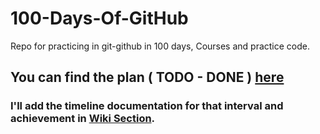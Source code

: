 # 100-Days-Of-GitHub
Repo for practicing  in git-github in 100 days, Courses and practice code.

## You can find the plan ( TODO - DONE ) [here](https://github.com/MustaMohamed/100-Days-Of-GitHub/projects/1)

### I'll add the timeline documentation for that interval and achievement in [Wiki Section](https://github.com/MustaMohamed/100-Days-Of-GitHub/wiki).
